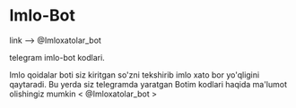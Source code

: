# Imlo-Bot

link -->  @Imloxatolar_bot  

telegram imlo-bot  kodlari.

Imlo qoidalar boti siz kiritgan so'zni tekshirib imlo xato bor yo'qligini qaytaradi.
Bu yerda siz telegramda yaratgan Botim kodlari haqida ma'lumot olishingiz mumkin < @Imloxatolar_bot >
